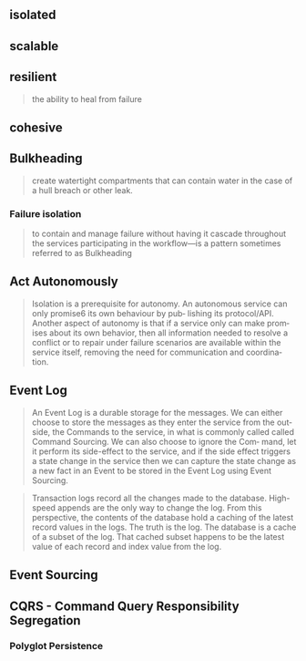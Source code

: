 
## isolated
## scalable
## resilient
>   the ability to heal from failure

## cohesive

## Bulkheading
>   create watertight compartments that can contain water in the case of a hull breach or other leak.

### Failure isolation
>   to contain and manage failure without having it cascade throughout the services participating in the workflow—is a pattern sometimes referred to as Bulkheading

## Act Autonomously 
>   Isolation is a prerequisite for autonomy. An autonomous service can only promise6 its own behaviour by pub‐ lishing its protocol/API. Another aspect of autonomy is that if a service only can make prom‐ ises about its own behavior, then all information needed to resolve a conflict or to repair under failure scenarios are available within the service itself, removing the need for communication and coordina‐ tion.


## Event Log

>   An Event Log is a durable storage for the messages. We can either choose to store the messages as they enter the service from the out‐ side, the Commands to the service, in what is commonly called called Command Sourcing. We can also choose to ignore the Com‐ mand, let it perform its side-effect to the service, and if the side effect triggers a state change in the service then we can capture the state change as a new fact in an Event to be stored in the Event Log using Event Sourcing.

>   Transaction logs record all the changes made to the database. High-speed appends are the only way to change the log. From this perspective, the contents of the database hold a caching of the latest record values in the logs. The truth is the log. The database is a cache of a subset of the log. That cached subset happens to be the latest value of each record and index value from the log.

## Event Sourcing

## CQRS - Command Query Responsibility Segregation


### Polyglot Persistence
